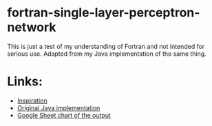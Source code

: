 # fortran-single-layer-perceptron-network
This is just a test of my understanding of Fortran and not intended for serious use. Adapted from my Java implementation of the same thing.

# Links:
- [Inspiration](https://hagan.okstate.edu/nnd.html)
- [Original Java implementation](https://github.com/NickOveracker/single-layer-perceptron-network)
- [Google Sheet chart of the output](https://docs.google.com/spreadsheets/d/1WZMQj1OQ3I00rqScfEdtiZRM3zZ4FQl4yzaHlMFHbt4/edit?usp=sharing)
